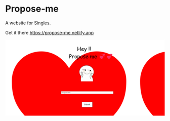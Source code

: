 # Propose-me
A website for Singles.

Get it there
https://propose-me.netlify.app


<img src ="./image_2022-03-26_191331.png"></img>
